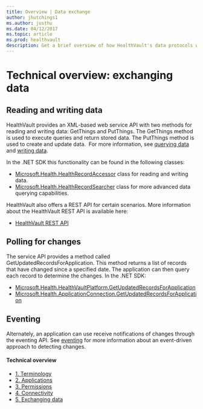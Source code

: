```yaml
---
title: Overview | Data exchange
author: jhutchings1
ms.author: justhu
ms.date: 04/12/2017
ms.topic: article
ms.prod: healthvault
description: Get a brief overview of how HealthVault's data protocols work. 
---
```


Technical overview: exchanging data
===================================

Reading and writing data
------------------------

HealthVault provides an XML-based web service API with two methods for reading and writing data: GetThings and PutThings. The GetThings method is used to execute queries and return stored data. The PutThings method is used to create and update data.  For more information, see <a href="/healthvault/concepts/xml-api/querying-data" id="PageContent_13983_9">querying data</a> and <a href="/healthvault/concepts/xml-api/writing-data" id="PageContent_13983_10">writing data</a>.

In the .NET SDK this functionality can be found in the following classes:

-   [Microsoft.Health.HealthRecordAccessor](/healthvault/sdks/dotnet/microsoft.health.healthrecordaccessor.yml) class for reading and writing data.
-   [Microsoft.Health.HealthRecordSearcher](/healthvault/sdks/dotnet/microsoft.health.healthrecordsearcher.yml) class for more advanced data querying capabilities.

HealthVault also offers a REST API for certain scenarios. More information about the HealthVault REST API is available here: 
- [HealthVault REST API](/healthvault/apis/v1.0-preview)

Polling for changes
-------------------

The service API provides a method called GetUpdatedRecordsForApplication. This method returns a list of records that have changed since a specified date. The application can then query each record to determine the changes. In the .NET SDK:

-   [Microsoft.Health.HealthVaultPlatform.GetUpdatedRecordsForApplication](/healthvault/sdks/dotnet/microsoft.health.healthvaultplatform.getupdatedrecordsforapplication.yml)
-   [Microsoft.Health.ApplicationConnection.GetUpdatedRecordsForApplication](/healthvault/sdks/dotnet/microsoft.health.applicationconnection.getupdatedrecordsforapplication.yml)

Eventing
--------

Alternately, an application can use receive notifications of changes through the eventing API. See <a href="/healthvault/concepts/connectivity/subscribing-to-events" id="PageContent_13983_11">eventing</a> for more information about an event-driven approach to detecting changes.

<span id="singleColInThreeColLayout"></span>

#### Technical overview

-   <a href="technical-overview" id="RightRailLinkListSection_14123_7">1. Terminology</a>
-   <a href="technical-overview-applications" id="RightRailLinkListSection_14123_18">2. Applications</a>
-   <a href="technical-overview-permissions" id="RightRailLinkListSection_14123_8">3. Permissions</a>
-   <a href="technical-overview-connectivity" id="RightRailLinkListSection_14123_9">4. Connectivity</a>
-   <a href="technical-overview-exchanging-data" id="RightRailLinkListSection_14123_10">5. Exchanging data</a>
